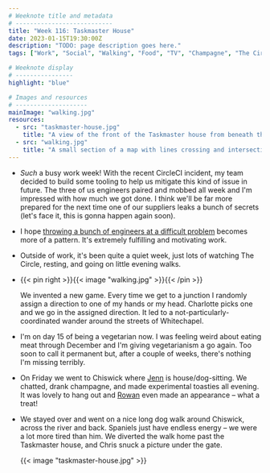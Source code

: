```yaml
---
# Weeknote title and metadata
# ---------------------------
title: "Week 116: Taskmaster House"
date: 2023-01-15T19:30:00Z
description: "TODO: page description goes here."
tags: ["Work", "Social", "Walking", "Food", "TV", "Champagne", "The Circle"]

# Weeknote display
# ----------------
highlight: "blue"

# Images and resources
# --------------------
mainImage: "walking.jpg"
resources:
  - src: "taskmaster-house.jpg"
    title: "A view of the front of the Taskmaster house from beneath the gate"
  - src: "walking.jpg"
    title: "A small section of a map with lines crossing and intersecting in a very inefficient walk"
---
```


  * _Such_ a busy work week! With the recent CircleCI incident, my team decided to build some tooling to help us mitigate this kind of issue in future. The three of us engineers paired and mobbed all week and I'm impressed with how much we got done. I think we'll be far more prepared for the next time one of our suppliers leaks a bunch of secrets (let's face it, this is gonna happen again soon).

  * I hope [throwing a bunch of engineers at a difficult problem](https://medium.com/ft-product-technology/unspaghettiing-ft-coms-content-pipeline-be1421a434cb) becomes more of a pattern. It's extremely fulfilling and motivating work.

  * Outside of work, it's been quite a quiet week, just lots of watching The Circle, resting, and going on little evening walks.

  * {{< pin right >}}{{< image "walking.jpg" >}}{{< /pin >}}

    We invented a new game. Every time we get to a junction I randomly assign a direction to one of my hands or my head. Charlotte picks one and we go in the assigned direction. It led to a not-particularly-coordinated wander around the streets of Whitechapel.

  * I'm on day 15 of being a vegetarian now. I was feeling weird about eating meat through December and I'm giving vegetarianism a go again. Too soon to call it permanent but, after a couple of weeks, there's nothing I'm missing terribly.

  * On Friday we went to Chiswick where [Jenn](https://twitter.com/teachlearncode) is house/dog-sitting. We chatted, drank champagne, and made experimental toasties all evening. It was lovely to hang out and [Rowan](https://octodon.social/@rowanbeentje) even made an appearance – what a treat!

  * We stayed over and went on a nice long dog walk around Chiswick, across the river and back. Spaniels just have endless energy – we were a lot more tired than him. We diverted the walk home past the Taskmaster house, and Chris snuck a picture under the gate.

    {{< image "taskmaster-house.jpg" >}}
